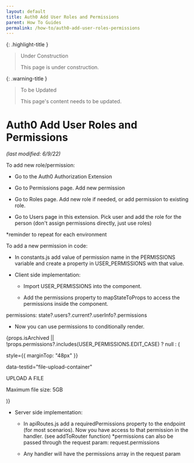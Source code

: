 ```yaml
---
layout: default
title: Auth0 Add User Roles and Permissions
parent: How To Guides
permalink: /how-to/auth0-add-user-roles-permissions
---
```


{: .highlight-title }
> Under Construction
>
> This page is under construction.

{: .warning-title }
> To be Updated
>
> This page's content needs to be updated.

# Auth0 Add User Roles and Permissions

*(last modified: 6/9/22)*

To add new role/permission:

-   Go to the Auth0 Authorization Extension

-   Go to Permissions page. Add new permission

-   Go to Roles page. Add new role if needed, or add permission to
    existing role.

-   Go to Users page in this extension. Pick user and add the role for
    the person (don't assign permissions directly, just use roles)

*reminder to repeat for each environment

To add a new permission in code:

-   In constants.js add value of permission name in the PERMISSIONS
    variable and create a property in USER_PERMISSIONS with that value.


-   Client side implementation:

    -   Import USER_PERMISSIONS into the component.

    -   Add the permissions property to mapStateToProps to access the
        permissions inside the component.

permissions: state?.users?.current?.userInfo?.permissions

-   Now you can use permissions to conditionally render.

{props.isArchived ||
!props.permissions?.includes(USER_PERMISSIONS.EDIT_CASE) ? null : (

<div

style={{ marginTop: "48px" }}

data-testid="file-upload-container"

>

<div style={{ marginBottom: "8px" }}>

<Typography style={styles.section}>UPLOAD A FILE</Typography>

</div>

<div style={{ marginBottom: "4px" }}>

<Typography variant="body2">Maximum file size: 5GB</Typography>

</div>

<DropzoneContainer />

</div>

)}

-   Server side implementation:

    -   In apiRoutes.js add a requiredPermissions property to the
        endpoint (for most scenarios). Now you have access to that
        permission in the handler. (see addToRouter function)
        *permissions can also be passed through the request param:
        request.permissions

    -   Any handler will have the permissions array in the request param
